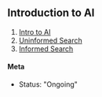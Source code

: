 ## Introduction to AI
1. [Intro to AI](./1_Intro_to_AI/1_Intro_to_AI.jpg)
2. [Uninformed Search](./2_Uninformed_Search/2_Uninformed_Search.pdf)
3. [Informed Search](./3_Informed_Search/3_Informed_Search.pdf)

#### Meta
* Status: "Ongoing"